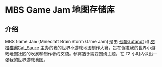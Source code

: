 # MBS Game Jam 地图存储库

## 介绍
MBS Game Jam (Minecraft Brain Storm Game Jam) 是由 [孤帆Gufandf](https://space.bilibili.com/449104347) 和 [甜橙猫酱Cat_Sauce](https://space.bilibili.com/491930441) 主办的我的世界小游戏地图制作大赛，旨在促进我的世界小游戏地图社区的发展和制作者的交流。参赛选手需要围绕主题，在 72 小时内做出一张我的世界游戏地图。
